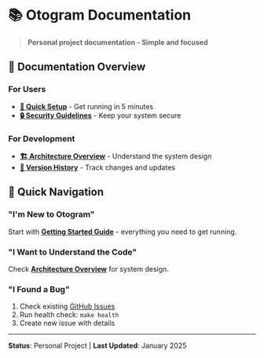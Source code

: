 # 📚 Otogram Documentation

> **Personal project documentation - Simple and focused**

## 📖 Documentation Overview

### For Users
- **[🚀 Quick Setup](GETTING_STARTED.md)** - Get running in 5 minutes
- **[🔒 Security Guidelines](SECURITY.md)** - Keep your system secure

### For Development  
- **[🏗️ Architecture Overview](ARCHITECTURE.md)** - Understand the system design
- **[📝 Version History](CHANGELOG.md)** - Track changes and updates

## 🎯 Quick Navigation

### "I'm New to Otogram"
Start with **[Getting Started Guide](GETTING_STARTED.md)** - everything you need to get running.

### "I Want to Understand the Code"
Check **[Architecture Overview](ARCHITECTURE.md)** for system design.

### "I Found a Bug"
1. Check existing [GitHub Issues](https://github.com/dygje/Otogram/issues)
2. Run health check: `make health`
3. Create new issue with details

---

**Status**: Personal Project | **Last Updated**: January 2025